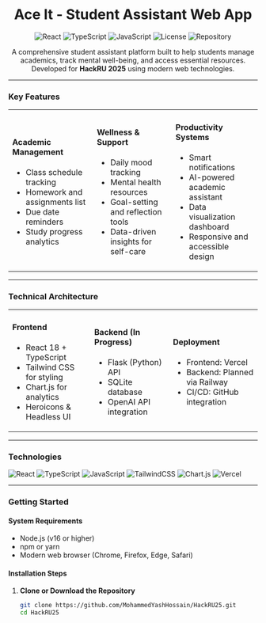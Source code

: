 # <h1 align="center"> Ace It - Student Assistant Web App </h1>

<p align="center">
  <img alt="React" src="https://img.shields.io/badge/React-61DAFB?style=for-the-badge&logo=react&logoColor=white"/>
  <img alt="TypeScript" src="https://img.shields.io/badge/TypeScript-3178C6?style=for-the-badge&logo=typescript&logoColor=white"/>
  <img alt="JavaScript" src="https://img.shields.io/badge/JavaScript-F7DF1E?style=for-the-badge&logo=javascript&logoColor=black"/>
  <img alt="License" src="https://img.shields.io/badge/License-MIT-blue?style=for-the-badge"/>
  <img alt="Repository" src="https://img.shields.io/badge/GitHub-MohammedYashHossain-181717?style=for-the-badge&logo=github"/>
</p>

<p align="center">
  A comprehensive student assistant platform built to help students manage academics, track mental well-being, and access essential resources.  
  Developed for <b>HackRU 2025</b> using modern web technologies.
</p>

---

### Key Features

<table>
<tr>
<td>

#### Academic Management
- Class schedule tracking  
- Homework and assignments list  
- Due date reminders  
- Study progress analytics  

</td>
<td>

#### Wellness & Support
- Daily mood tracking  
- Mental health resources  
- Goal-setting and reflection tools  
- Data-driven insights for self-care  

</td>
<td>

#### Productivity Systems
- Smart notifications  
- AI-powered academic assistant  
- Data visualization dashboard  
- Responsive and accessible design  

</td>
</tr>
</table>

---

### Technical Architecture

<table>
<tr>
<td>

#### Frontend
- React 18 + TypeScript  
- Tailwind CSS for styling  
- Chart.js for analytics  
- Heroicons & Headless UI  

</td>
<td>

#### Backend (In Progress)
- Flask (Python) API  
- SQLite database  
- OpenAI API integration  

</td>
<td>

#### Deployment
- Frontend: Vercel  
- Backend: Planned via Railway  
- CI/CD: GitHub integration  

</td>
</tr>
</table>

---

### Technologies

![React](https://img.shields.io/badge/-React-61DAFB?style=flat&logo=react&logoColor=white)
![TypeScript](https://img.shields.io/badge/-TypeScript-3178C6?style=flat&logo=typescript&logoColor=white)
![JavaScript](https://img.shields.io/badge/-JavaScript-F7DF1E?style=flat&logo=javascript&logoColor=black)
![TailwindCSS](https://img.shields.io/badge/-TailwindCSS-06B6D4?style=flat&logo=tailwindcss&logoColor=white)
![Chart.js](https://img.shields.io/badge/-Chart.js-FF6384?style=flat&logo=chartdotjs&logoColor=white)
![Vercel](https://img.shields.io/badge/-Vercel-000000?style=flat&logo=vercel&logoColor=white)

---

### Getting Started

#### System Requirements
- Node.js (v16 or higher)  
- npm or yarn  
- Modern web browser (Chrome, Firefox, Edge, Safari)  

#### Installation Steps

1. **Clone or Download the Repository**
   ```bash
   git clone https://github.com/MohammedYashHossain/HackRU25.git
   cd HackRU25
